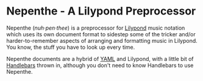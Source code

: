 # Nepenthe - A Lilypond Preprocessor

Nepenthe (*nuh·pen·thee*) is a preprocessor for [Lilypond](http://lilypond.org/) music 
notation which uses its own document format to sidestep some of the 
tricker and/or harder-to-remember aspects of arranging and formatting 
music in Lilypond. You know, the stuff you have to look up every time.

Nepenthe documents are a hybrid of [YAML](https://yaml.org/) and Lilypond, with
a little bit of [Handlebars](https://handlebarsjs.com/) thrown in, although you
don't need to know Handlebars to use Nepenthe.
